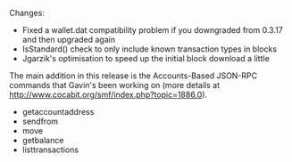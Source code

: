 Changes:
* Fixed a wallet.dat compatibility problem if you downgraded from 0.3.17 and then upgraded again
* IsStandard() check to only include known transaction types in blocks
* Jgarzik's optimisation to speed up the initial block download a little

The main addition in this release is the Accounts-Based JSON-RPC commands that Gavin's been working on (more details at http://www.cocabit.org/smf/index.php?topic=1886.0).  
* getaccountaddress
* sendfrom
* move
* getbalance
* listtransactions
